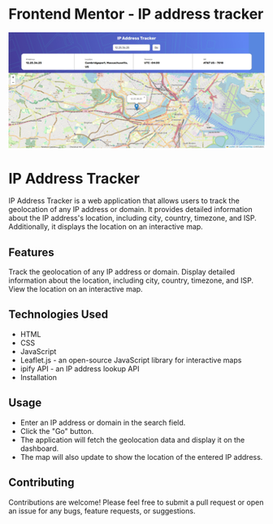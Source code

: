 # Frontend Mentor - IP address tracker

![Design preview for the IP address tracker coding challenge](./design/desktop-design.png)
# IP Address Tracker
IP Address Tracker is a web application that allows users to track the geolocation of any IP address or domain. It provides detailed information about the IP address's location, including city, country, timezone, and ISP. Additionally, it displays the location on an interactive map.

## Features
Track the geolocation of any IP address or domain.
Display detailed information about the location, including city, country, timezone, and ISP.
View the location on an interactive map.

## Technologies Used
* HTML
* CSS
* JavaScript
* Leaflet.js - an open-source JavaScript library for interactive maps
* ipify API - an IP address lookup API
* Installation

## Usage
* Enter an IP address or domain in the search field.
* Click the "Go" button.
* The application will fetch the geolocation data and display it on the dashboard.
* The map will also update to show the location of the entered IP address.
## Contributing
Contributions are welcome! Please feel free to submit a pull request or open an issue for any bugs, feature requests, or suggestions.